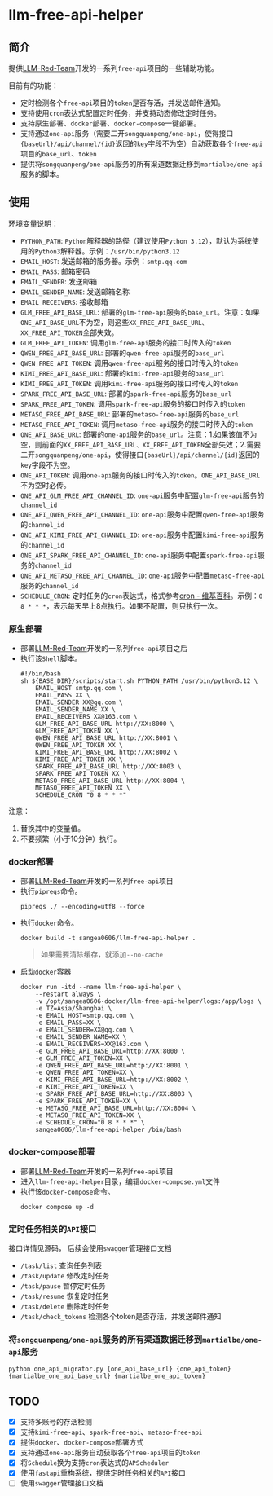# llm-free-api-helper
## 简介
提供[LLM-Red-Team](https://github.com/LLM-Red-Team)开发的一系列`free-api`项目的一些辅助功能。

目前有的功能：
- 定时检测各个`free-api`项目的`token`是否存活，并发送邮件通知。
- 支持使用`cron`表达式配置定时任务，并支持动态修改定时任务。
- 支持原生部署、`docker`部署、`docker-compose`一键部署。
- 支持通过`one-api`服务（需要二开`songquanpeng/one-api`，使得接口`{baseUrl}/api/channel/{id}`返回的`key`字段不为空）自动获取各个`free-api`项目的`base_url`、`token`
- 提供将`songquanpeng/one-api`服务的所有渠道数据迁移到`martialbe/one-api`服务的脚本。

## 使用
环境变量说明：
- `PYTHON_PATH`: `Python`解释器的路径（建议使用`Python 3.12`），默认为系统使用的`Python3`解释器。示例：`/usr/bin/python3.12`
- `EMAIL_HOST`: 发送邮箱的服务器。示例：`smtp.qq.com`
- `EMAIL_PASS`: 邮箱密码
- `EMAIL_SENDER`: 发送邮箱
- `EMAIL_SENDER_NAME`: 发送邮箱名称
- `EMAIL_RECEIVERS`: 接收邮箱
- `GLM_FREE_API_BASE_URL`: 部署的`glm-free-api`服务的`base_url`。注意：如果`ONE_API_BASE_URL`不为空，则这些`XX_FREE_API_BASE_URL、XX_FREE_API_TOKEN`全部失效。
- `GLM_FREE_API_TOKEN`: 调用`glm-free-api`服务的接口时传入的`token`
- `QWEN_FREE_API_BASE_URL`: 部署的`qwen-free-api`服务的`base_url`
- `QWEN_FREE_API_TOKEN`: 调用`qwen-free-api`服务的接口时传入的`token`
- `KIMI_FREE_API_BASE_URL`: 部署的`kimi-free-api`服务的`base_url`
- `KIMI_FREE_API_TOKEN`: 调用`kimi-free-api`服务的接口时传入的`token`
- `SPARK_FREE_API_BASE_URL`: 部署的`spark-free-api`服务的`base_url`
- `SPARK_FREE_API_TOKEN`: 调用`spark-free-api`服务的接口时传入的`token`
- `METASO_FREE_API_BASE_URL`: 部署的`metaso-free-api`服务的`base_url`
- `METASO_FREE_API_TOKEN`: 调用`metaso-free-api`服务的接口时传入的`token`
- `ONE_API_BASE_URL`: 部署的`one-api`服务的`base_url`。注意：1.如果该值不为空，则前面的`XX_FREE_API_BASE_URL、XX_FREE_API_TOKEN`全部失效；2.需要二开`songquanpeng/one-api`，使得接口`{baseUrl}/api/channel/{id}`返回的`key`字段不为空。
- `ONE_API_TOKEN`: 调用`one-api`服务的接口时传入的`token`。`ONE_API_BASE_URL`不为空时必传。
- `ONE_API_GLM_FREE_API_CHANNEL_ID`: `one-api`服务中配置`glm-free-api`服务的`channel_id`
- `ONE_API_QWEN_FREE_API_CHANNEL_ID`: `one-api`服务中配置`qwen-free-api`服务的`channel_id`
- `ONE_API_KIMI_FREE_API_CHANNEL_ID`: `one-api`服务中配置`kimi-free-api`服务的`channel_id`
- `ONE_API_SPARK_FREE_API_CHANNEL_ID`: `one-api`服务中配置`spark-free-api`服务的`channel_id`
- `ONE_API_METASO_FREE_API_CHANNEL_ID`: `one-api`服务中配置`metaso-free-api`服务的`channel_id`
- `SCHEDULE_CRON`: 定时任务的`cron`表达式，格式参考[cron - 维基百科](https://en.wikipedia.org/wiki/Cron)。示例：`0 8 * * *`，表示每天早上8点执行。如果不配置，则只执行一次。

### 原生部署
- 部署[LLM-Red-Team](https://github.com/LLM-Red-Team)开发的一系列`free-api`项目之后
- 执行该`Shell`脚本。
  ```shell
  #!/bin/bash
  sh ${BASE_DIR}/scripts/start.sh PYTHON_PATH /usr/bin/python3.12 \
      EMAIL_HOST smtp.qq.com \
      EMAIL_PASS XX \
      EMAIL_SENDER XX@qq.com \
      EMAIL_SENDER_NAME XX \
      EMAIL_RECEIVERS XX@163.com \
      GLM_FREE_API_BASE_URL http://XX:8000 \
      GLM_FREE_API_TOKEN XX \
      QWEN_FREE_API_BASE_URL http://XX:8001 \
      QWEN_FREE_API_TOKEN XX \
      KIMI_FREE_API_BASE_URL http://XX:8002 \
      KIMI_FREE_API_TOKEN XX \
      SPARK_FREE_API_BASE_URL http://XX:8003 \
      SPARK_FREE_API_TOKEN XX \
      METASO_FREE_API_BASE_URL http://XX:8004 \
      METASO_FREE_API_TOKEN XX \
      SCHEDULE_CRON "0 8 * * *"
  ```

注意：
1. 替换其中的变量值。
2. 不要频繁（小于10分钟）执行。

### docker部署
- 部署[LLM-Red-Team](https://github.com/LLM-Red-Team)开发的一系列`free-api`项目
- 执行`pipreqs`命令。
    ```shell
    pipreqs ./ --encoding=utf8 --force
    ```
- 执行`docker`命令。
    ```shell
    docker build -t sangea0606/llm-free-api-helper .
    ```
    > 如果需要清除缓存，就添加`--no-cache`
- 启动`docker`容器
    ```shell
    docker run -itd --name llm-free-api-helper \
        --restart always \
        -v /opt/sangea0606-docker/llm-free-api-helper/logs:/app/logs \
        -e TZ=Asia/Shanghai \
        -e EMAIL_HOST=smtp.qq.com \
        -e EMAIL_PASS=XX \
        -e EMAIL_SENDER=XX@qq.com \
        -e EMAIL_SENDER_NAME=XX \
        -e EMAIL_RECEIVERS=XX@163.com \
        -e GLM_FREE_API_BASE_URL=http://XX:8000 \
        -e GLM_FREE_API_TOKEN=XX \
        -e QWEN_FREE_API_BASE_URL=http://XX:8001 \
        -e QWEN_FREE_API_TOKEN=XX \
        -e KIMI_FREE_API_BASE_URL=http://XX:8002 \
        -e KIMI_FREE_API_TOKEN=XX \
        -e SPARK_FREE_API_BASE_URL=http://XX:8003 \
        -e SPARK_FREE_API_TOKEN=XX \
        -e METASO_FREE_API_BASE_URL=http://XX:8004 \
        -e METASO_FREE_API_TOKEN=XX \
        -e SCHEDULE_CRON="0 8 * * *" \
        sangea0606/llm-free-api-helper /bin/bash
    ```

### docker-compose部署
- 部署[LLM-Red-Team](https://github.com/LLM-Red-Team)开发的一系列`free-api`项目
- 进入`llm-free-api-helper`目录，编辑`docker-compose.yml`文件
- 执行该`docker-compose`命令。
  ```shell
  docker compose up -d
  ```

### 定时任务相关的`API`接口
接口详情见源码， 后续会使用`swagger`管理接口文档
- `/task/list` 查询任务列表
- `/task/update` 修改定时任务
- `/task/pause` 暂停定时任务
- `/task/resume` 恢复定时任务
- `/task/delete` 删除定时任务
- `/task/check_tokens` 检测各个token是否存活，并发送邮件通知


### 将`songquanpeng/one-api`服务的所有渠道数据迁移到`martialbe/one-api`服务
```shell
python one_api_migrator.py {one_api_base_url} {one_api_token} {martialbe_one_api_base_url} {martialbe_one_api_token}
```

## TODO
- [x] 支持多账号的存活检测
- [x] 支持`kimi-free-api`、`spark-free-api`、`metaso-free-api`
- [x] 提供`docker`、`docker-compose`部署方式
- [x] 支持通过`one-api`服务自动获取各个`free-api`项目的`token`
- [x] 将`Schedule`换为支持`cron`表达式的`APScheduler`
- [x] 使用`fastapi`重构系统，提供定时任务相关的`API`接口
- [ ] 使用`swagger`管理接口文档